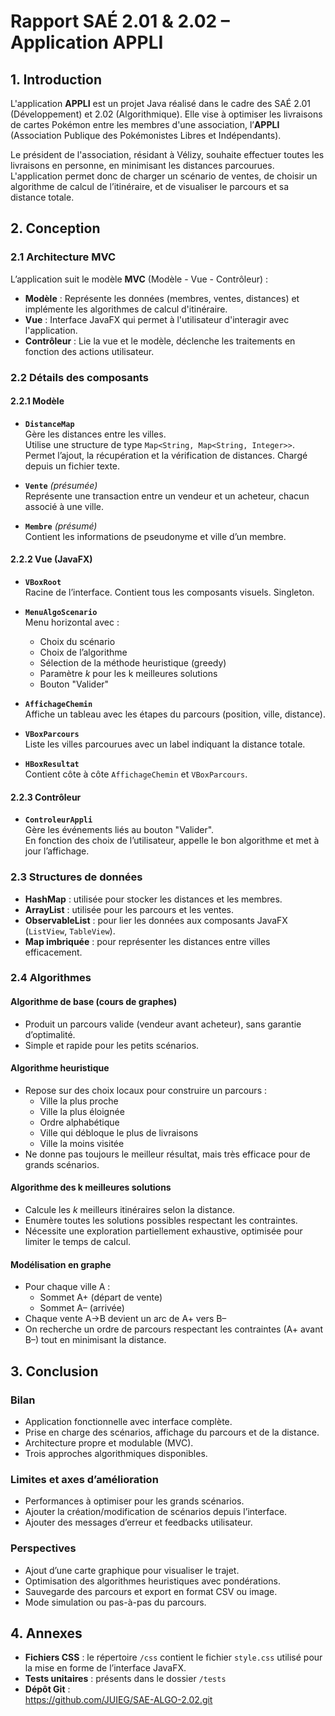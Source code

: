 # Rapport SAÉ 2.01 & 2.02 – Application APPLI

## 1. Introduction

L'application **APPLI** est un projet Java réalisé dans le cadre des SAÉ 2.01 (Développement) et 2.02 (Algorithmique). Elle vise à optimiser les livraisons de cartes Pokémon entre les membres d'une association, l’**APPLI** (Association Publique des Pokémonistes Libres et Indépendants).

Le président de l'association, résidant à Vélizy, souhaite effectuer toutes les livraisons en personne, en minimisant les distances parcourues. L'application permet donc de charger un scénario de ventes, de choisir un algorithme de calcul de l’itinéraire, et de visualiser le parcours et sa distance totale.


## 2. Conception

### 2.1 Architecture MVC

L’application suit le modèle **MVC** (Modèle - Vue - Contrôleur) :

- **Modèle** : Représente les données (membres, ventes, distances) et implémente les algorithmes de calcul d'itinéraire.
- **Vue** : Interface JavaFX qui permet à l'utilisateur d'interagir avec l'application.
- **Contrôleur** : Lie la vue et le modèle, déclenche les traitements en fonction des actions utilisateur.


### 2.2 Détails des composants

#### 2.2.1 Modèle

- **`DistanceMap`**  
  Gère les distances entre les villes.  
  Utilise une structure de type `Map<String, Map<String, Integer>>`.  
  Permet l’ajout, la récupération et la vérification de distances. Chargé depuis un fichier texte.

- **`Vente`** *(présumée)*  
  Représente une transaction entre un vendeur et un acheteur, chacun associé à une ville.

- **`Membre`** *(présumé)*  
  Contient les informations de pseudonyme et ville d’un membre.

#### 2.2.2 Vue (JavaFX)

- **`VBoxRoot`**  
  Racine de l’interface. Contient tous les composants visuels. Singleton.

- **`MenuAlgoScenario`**  
  Menu horizontal avec :
  - Choix du scénario
  - Choix de l’algorithme
  - Sélection de la méthode heuristique (greedy)
  - Paramètre *k* pour les k meilleures solutions
  - Bouton "Valider"

- **`AffichageChemin`**  
  Affiche un tableau avec les étapes du parcours (position, ville, distance).

- **`VBoxParcours`**  
  Liste les villes parcourues avec un label indiquant la distance totale.

- **`HBoxResultat`**  
  Contient côte à côte `AffichageChemin` et `VBoxParcours`.

#### 2.2.3 Contrôleur

- **`ControleurAppli`**  
  Gère les événements liés au bouton "Valider".  
  En fonction des choix de l’utilisateur, appelle le bon algorithme et met à jour l’affichage.



### 2.3 Structures de données

- **HashMap** : utilisée pour stocker les distances et les membres.
- **ArrayList** : utilisée pour les parcours et les ventes.
- **ObservableList** : pour lier les données aux composants JavaFX (`ListView`, `TableView`).
- **Map imbriquée** : pour représenter les distances entre villes efficacement.


### 2.4 Algorithmes

#### Algorithme de base (cours de graphes)
- Produit un parcours valide (vendeur avant acheteur), sans garantie d’optimalité.
- Simple et rapide pour les petits scénarios.

#### Algorithme heuristique
- Repose sur des choix locaux pour construire un parcours :
  - Ville la plus proche
  - Ville la plus éloignée
  - Ordre alphabétique
  - Ville qui débloque le plus de livraisons
  - Ville la moins visitée
- Ne donne pas toujours le meilleur résultat, mais très efficace pour de grands scénarios.

#### Algorithme des k meilleures solutions
- Calcule les *k* meilleurs itinéraires selon la distance.
- Enumère toutes les solutions possibles respectant les contraintes.
- Nécessite une exploration partiellement exhaustive, optimisée pour limiter le temps de calcul.

#### Modélisation en graphe
- Pour chaque ville A :
  - Sommet A+ (départ de vente)
  - Sommet A– (arrivée)
- Chaque vente A→B devient un arc de A+ vers B–
- On recherche un ordre de parcours respectant les contraintes (A+ avant B–) tout en minimisant la distance.



## 3. Conclusion

### Bilan

- Application fonctionnelle avec interface complète.
- Prise en charge des scénarios, affichage du parcours et de la distance.
- Architecture propre et modulable (MVC).
- Trois approches algorithmiques disponibles.

### Limites et axes d’amélioration

- Performances à optimiser pour les grands scénarios.
- Ajouter la création/modification de scénarios depuis l’interface.
- Ajouter des messages d’erreur et feedbacks utilisateur.

### Perspectives

- Ajout d’une carte graphique pour visualiser le trajet.
- Optimisation des algorithmes heuristiques avec pondérations.
- Sauvegarde des parcours et export en format CSV ou image.
- Mode simulation ou pas-à-pas du parcours.


## 4. Annexes
- **Fichiers CSS** : le répertoire `/css` contient le fichier `style.css` utilisé pour la mise en forme de l’interface JavaFX.
- **Tests unitaires** : présents dans le dossier `/tests` 
- **Dépôt Git** :  
https://github.com/JUIEG/SAE-ALGO-2.02.git
